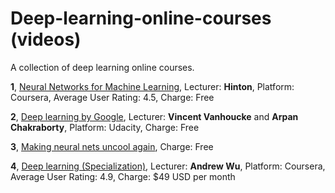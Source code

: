 # Deep-learning-online-courses (videos)
A collection of deep learning online courses.

**1**, [Neural Networks for Machine Learning](https://www.coursera.org/learn/neural-networks), Lecturer: **Hinton**, Platform: Coursera, Average User Rating: 4.5, Charge: Free

**2**, [Deep learning by Google](https://www.udacity.com/course/deep-learning--ud730), Lecturer: **Vincent Vanhoucke** and **Arpan Chakraborty**, Platform: Udacity, Charge: Free

**3**, [Making neural nets uncool again](fast.ai), Charge: Free

**4**, [Deep learning (Specialization)](https://www.coursera.org/learn/neural-networks-deep-learning), Lecturer: **Andrew Wu**, Platform: Coursera, Average User Rating: 4.9, Charge: $49 USD per month
